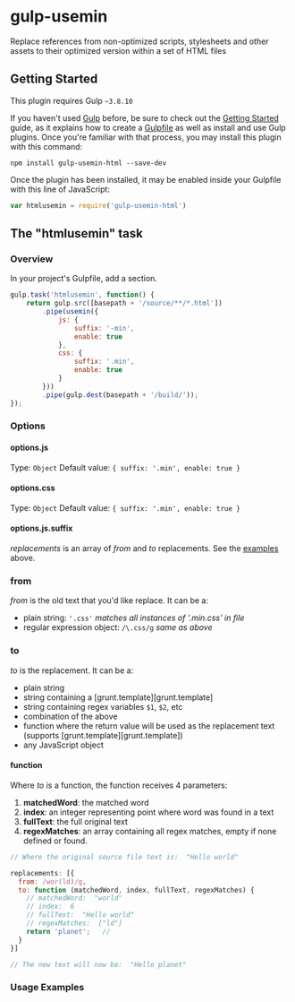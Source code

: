 # gulp-usemin
Replace references from non-optimized scripts, stylesheets and other assets to their optimized version within a set of HTML files

## Getting Started
This plugin requires Gulp `~3.8.10`

If you haven't used [Gulp](http://gulpjs.com/) before, be sure to check out the [Getting Started](https://github.com/gulpjs/gulp/blob/master/docs/getting-started.md) guide, as it explains how to create a [Gulpfile](https://github.com/gulpjs/gulp/blob/master/docs/getting-started.md) as well as install and use Gulp plugins. Once you're familiar with that process, you may install this plugin with this command:

```shell
npm install gulp-usemin-html --save-dev
```

Once the plugin has been installed, it may be enabled inside your Gulpfile with this line of JavaScript:

```js
var htmlusemin = require('gulp-usemin-html')
```

## The "htmlusemin" task

### Overview
In your project's Gulpfile, add a section.

```js
gulp.task('htmlusemin', function() {
    return gulp.src([basepath + '/source/**/*.html'])
        .pipe(usemin({
            js: {
                suffix: '-min',
                enable: true
            },
            css: {
                suffix: '.min',
                enable: true
            }
        }))
        .pipe(gulp.dest(basepath + '/build/'));
});
```

### Options

#### options.js
Type: `Object`
Default value: `{
                suffix: '.min',
                enable: true
            }`

#### options.css
Type: `Object`
Default value: `{
                suffix: '.min',
                enable: true
            }`


#### options.js.suffix

*replacements* is an array of *from* and *to* replacements. See the
[examples](#usage) above.


### from

*from* is the old text that you'd like replace. It can be a:

- plain string: `'.css'` *matches all instances of '.min.css' in file*
- regular expression object:  `/\.css/g` *same as above*


### to

*to* is the replacement. It can be a:

- plain string
- string containing a [grunt.template][grunt.template]
- string containing regex variables `$1`, `$2`, etc
- combination of the above
- function where the return value will be used as the replacement text (supports
[grunt.template][grunt.template])
- any JavaScript object


#### function
Where *to* is a function, the function receives 4 parameters:

1. **matchedWord**:  the matched word
2. **index**:  an integer representing point where word was found in a text
3. **fullText**:  the full original text
4. **regexMatches**:  an array containing all regex matches, empty if none
defined or found.


```javascript
// Where the original source file text is:  "Hello world"

replacements: [{
  from: /wor(ld)/g,
  to: function (matchedWord, index, fullText, regexMatches) {
    // matchedWord:  "world"
    // index:  6
    // fullText:  "Hello world"
    // regexMatches:  ["ld"]
    return 'planet';   //
  }
}]

// The new text will now be:  "Hello planet"
```

### Usage Examples
